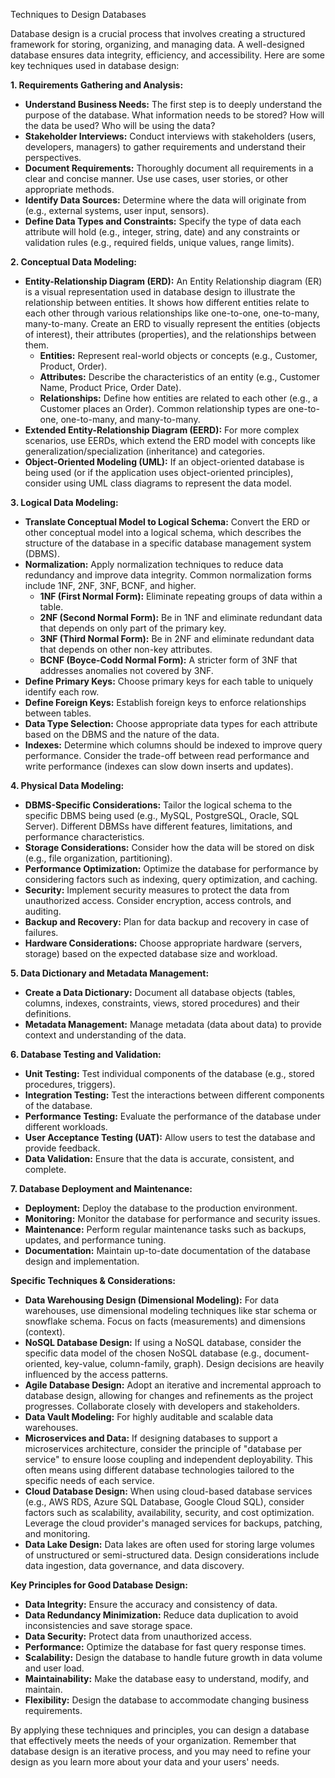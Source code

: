 Techniques to Design Databases

Database design is a crucial process that involves creating a structured framework for storing, organizing, and managing data. A well-designed database ensures data integrity, efficiency, and accessibility. Here are some key techniques used in database design:

**1. Requirements Gathering and Analysis:**

- **Understand Business Needs:** The first step is to deeply understand the purpose of the database. What information needs to be stored? How will the data be used? Who will be using the data?
- **Stakeholder Interviews:** Conduct interviews with stakeholders (users, developers, managers) to gather requirements and understand their perspectives.
- **Document Requirements:** Thoroughly document all requirements in a clear and concise manner. Use use cases, user stories, or other appropriate methods.
- **Identify Data Sources:** Determine where the data will originate from (e.g., external systems, user input, sensors).
- **Define Data Types and Constraints:** Specify the type of data each attribute will hold (e.g., integer, string, date) and any constraints or validation rules (e.g., required fields, unique values, range limits).

**2. Conceptual Data Modeling:**

- **Entity-Relationship Diagram (ERD):** An Entity Relationship diagram (ER) is a visual representation used in database design to illustrate the relationship between entities. It shows how different entities relate to each other through various relationships like one-to-one, one-to-many, many-to-many.
  Create an ERD to visually represent the entities (objects of interest), their attributes (properties), and the relationships between them.
  - **Entities:** Represent real-world objects or concepts (e.g., Customer, Product, Order).
  - **Attributes:** Describe the characteristics of an entity (e.g., Customer Name, Product Price, Order Date).
  - **Relationships:** Define how entities are related to each other (e.g., a Customer places an Order). Common relationship types are one-to-one, one-to-many, and many-to-many.
- **Extended Entity-Relationship Diagram (EERD):** For more complex scenarios, use EERDs, which extend the ERD model with concepts like generalization/specialization (inheritance) and categories.
- **Object-Oriented Modeling (UML):** If an object-oriented database is being used (or if the application uses object-oriented principles), consider using UML class diagrams to represent the data model.

**3. Logical Data Modeling:**

- **Translate Conceptual Model to Logical Schema:** Convert the ERD or other conceptual model into a logical schema, which describes the structure of the database in a specific database management system (DBMS).
- **Normalization:** Apply normalization techniques to reduce data redundancy and improve data integrity. Common normalization forms include 1NF, 2NF, 3NF, BCNF, and higher.
  - **1NF (First Normal Form):** Eliminate repeating groups of data within a table.
  - **2NF (Second Normal Form):** Be in 1NF and eliminate redundant data that depends on only part of the primary key.
  - **3NF (Third Normal Form):** Be in 2NF and eliminate redundant data that depends on other non-key attributes.
  - **BCNF (Boyce-Codd Normal Form):** A stricter form of 3NF that addresses anomalies not covered by 3NF.
- **Define Primary Keys:** Choose primary keys for each table to uniquely identify each row.
- **Define Foreign Keys:** Establish foreign keys to enforce relationships between tables.
- **Data Type Selection:** Choose appropriate data types for each attribute based on the DBMS and the nature of the data.
- **Indexes:** Determine which columns should be indexed to improve query performance. Consider the trade-off between read performance and write performance (indexes can slow down inserts and updates).

**4. Physical Data Modeling:**

- **DBMS-Specific Considerations:** Tailor the logical schema to the specific DBMS being used (e.g., MySQL, PostgreSQL, Oracle, SQL Server). Different DBMSs have different features, limitations, and performance characteristics.
- **Storage Considerations:** Consider how the data will be stored on disk (e.g., file organization, partitioning).
- **Performance Optimization:** Optimize the database for performance by considering factors such as indexing, query optimization, and caching.
- **Security:** Implement security measures to protect the data from unauthorized access. Consider encryption, access controls, and auditing.
- **Backup and Recovery:** Plan for data backup and recovery in case of failures.
- **Hardware Considerations:** Choose appropriate hardware (servers, storage) based on the expected database size and workload.

**5. Data Dictionary and Metadata Management:**

- **Create a Data Dictionary:** Document all database objects (tables, columns, indexes, constraints, views, stored procedures) and their definitions.
- **Metadata Management:** Manage metadata (data about data) to provide context and understanding of the data.

**6. Database Testing and Validation:**

- **Unit Testing:** Test individual components of the database (e.g., stored procedures, triggers).
- **Integration Testing:** Test the interactions between different components of the database.
- **Performance Testing:** Evaluate the performance of the database under different workloads.
- **User Acceptance Testing (UAT):** Allow users to test the database and provide feedback.
- **Data Validation:** Ensure that the data is accurate, consistent, and complete.

**7. Database Deployment and Maintenance:**

- **Deployment:** Deploy the database to the production environment.
- **Monitoring:** Monitor the database for performance and security issues.
- **Maintenance:** Perform regular maintenance tasks such as backups, updates, and performance tuning.
- **Documentation:** Maintain up-to-date documentation of the database design and implementation.

**Specific Techniques & Considerations:**

- **Data Warehousing Design (Dimensional Modeling):** For data warehouses, use dimensional modeling techniques like star schema or snowflake schema. Focus on facts (measurements) and dimensions (context).
- **NoSQL Database Design:** If using a NoSQL database, consider the specific data model of the chosen NoSQL database (e.g., document-oriented, key-value, column-family, graph). Design decisions are heavily influenced by the access patterns.
- **Agile Database Design:** Adopt an iterative and incremental approach to database design, allowing for changes and refinements as the project progresses. Collaborate closely with developers and stakeholders.
- **Data Vault Modeling:** For highly auditable and scalable data warehouses.
- **Microservices and Data:** If designing databases to support a microservices architecture, consider the principle of "database per service" to ensure loose coupling and independent deployability. This often means using different database technologies tailored to the specific needs of each service.
- **Cloud Database Design:** When using cloud-based database services (e.g., AWS RDS, Azure SQL Database, Google Cloud SQL), consider factors such as scalability, availability, security, and cost optimization. Leverage the cloud provider's managed services for backups, patching, and monitoring.
- **Data Lake Design:** Data lakes are often used for storing large volumes of unstructured or semi-structured data. Design considerations include data ingestion, data governance, and data discovery.

**Key Principles for Good Database Design:**

- **Data Integrity:** Ensure the accuracy and consistency of data.
- **Data Redundancy Minimization:** Reduce data duplication to avoid inconsistencies and save storage space.
- **Data Security:** Protect data from unauthorized access.
- **Performance:** Optimize the database for fast query response times.
- **Scalability:** Design the database to handle future growth in data volume and user load.
- **Maintainability:** Make the database easy to understand, modify, and maintain.
- **Flexibility:** Design the database to accommodate changing business requirements.

By applying these techniques and principles, you can design a database that effectively meets the needs of your organization. Remember that database design is an iterative process, and you may need to refine your design as you learn more about your data and your users' needs.
